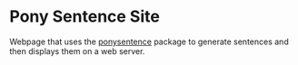 # Pony Sentence Site

Webpage that uses the [ponysentence](https://github.com/anoadragon453/ponysentence) package to generate sentences and then displays them on a web server.
